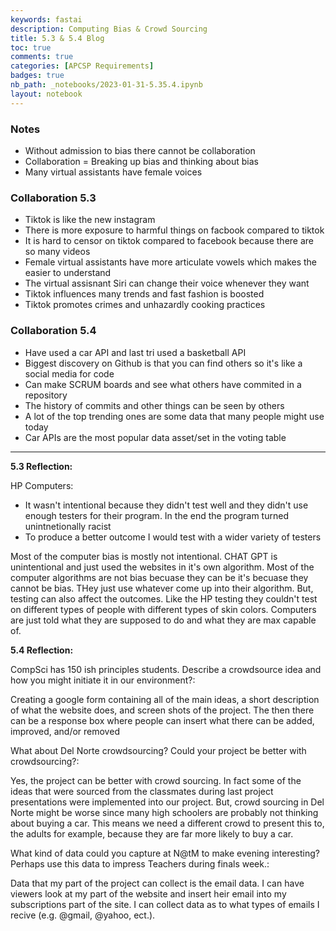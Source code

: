```yaml
---
keywords: fastai
description: Computing Bias & Crowd Sourcing
title: 5.3 & 5.4 Blog
toc: true
comments: true
categories: [APCSP Requirements]
badges: true
nb_path: _notebooks/2023-01-31-5.35.4.ipynb
layout: notebook
---
```


<!--
#################################################
### THIS FILE WAS AUTOGENERATED! DO NOT EDIT! ###
#################################################
# file to edit: _notebooks/2023-01-31-5.35.4.ipynb
-->

<div class="container" id="notebook-container">
        
<div class="cell border-box-sizing text_cell rendered"><div class="inner_cell">
<div class="text_cell_render border-box-sizing rendered_html">
<h3 id="Notes">Notes<a class="anchor-link" href="#Notes"> </a></h3>
</div>
</div>
</div>
<div class="cell border-box-sizing text_cell rendered"><div class="inner_cell">
<div class="text_cell_render border-box-sizing rendered_html">
<ul>
<li>Without admission to bias there cannot be collaboration</li>
<li>Collaboration = Breaking up bias and thinking about bias</li>
<li>Many virtual assistants have female voices </li>
</ul>

</div>
</div>
</div>
<div class="cell border-box-sizing text_cell rendered"><div class="inner_cell">
<div class="text_cell_render border-box-sizing rendered_html">
<h3 id="Collaboration-5.3">Collaboration 5.3<a class="anchor-link" href="#Collaboration-5.3"> </a></h3>
</div>
</div>
</div>
<div class="cell border-box-sizing text_cell rendered"><div class="inner_cell">
<div class="text_cell_render border-box-sizing rendered_html">
<ul>
<li>Tiktok is like the new instagram</li>
<li>There is more exposure to harmful things on facbook compared to tiktok</li>
<li>It is hard to censor on tiktok compared to facebook because there are so many videos</li>
<li>Female virtual assistants have more articulate vowels which makes the easier to understand</li>
<li>The virtual assisnant Siri can change their voice whenever they want</li>
<li>Tiktok influences many trends and fast fashion is boosted</li>
<li>Tiktok promotes crimes and unhazardly cooking practices</li>
</ul>

</div>
</div>
</div>
<div class="cell border-box-sizing text_cell rendered"><div class="inner_cell">
<div class="text_cell_render border-box-sizing rendered_html">
<h3 id="Collaboration-5.4">Collaboration 5.4<a class="anchor-link" href="#Collaboration-5.4"> </a></h3>
</div>
</div>
</div>
<div class="cell border-box-sizing text_cell rendered"><div class="inner_cell">
<div class="text_cell_render border-box-sizing rendered_html">
<ul>
<li>Have used a car API and last tri used a basketball API</li>
<li>Biggest discovery on Github is that you can find others so it's like a social media for code</li>
<li>Can make SCRUM boards and see what others have commited in a repository</li>
<li>The history of commits and other things can be seen by others</li>
<li>A lot of the top trending ones are some data that many people might use today</li>
<li>Car APIs are the most popular data asset/set in the voting table</li>
</ul>

</div>
</div>
</div>
<div class="cell border-box-sizing text_cell rendered"><div class="inner_cell">
<div class="text_cell_render border-box-sizing rendered_html">
<hr>

</div>
</div>
</div>
<div class="cell border-box-sizing text_cell rendered"><div class="inner_cell">
<div class="text_cell_render border-box-sizing rendered_html">
<p><strong>5.3 Reflection:</strong></p>

</div>
</div>
</div>
<div class="cell border-box-sizing text_cell rendered"><div class="inner_cell">
<div class="text_cell_render border-box-sizing rendered_html">
<p>HP Computers:</p>
<ul>
<li>It wasn't intentional because they didn't test well and they didn't use enough testers for their program. In the end the program turned unintnetionally racist </li>
<li>To produce a better outcome I would test with a wider variety of testers</li>
</ul>
<p>Most of the computer bias is mostly not intentional. CHAT GPT is unintentional and just used the websites in it's own algorithm. Most of the computer algorithms are not bias becuase they can be it's becuase they cannot be bias. THey just use whatever come up into their algorithm. But, testing can also affect the outcomes. Like the HP testing they couldn't test on different types of people with different types of skin colors. Computers are just told what they are supposed to do and what they are max capable of.</p>

</div>
</div>
</div>
<div class="cell border-box-sizing text_cell rendered"><div class="inner_cell">
<div class="text_cell_render border-box-sizing rendered_html">
<p><strong>5.4 Reflection:</strong></p>

</div>
</div>
</div>
<div class="cell border-box-sizing text_cell rendered"><div class="inner_cell">
<div class="text_cell_render border-box-sizing rendered_html">
<p>CompSci has 150 ish principles students. Describe a crowdsource idea and how you might initiate it in our environment?:</p>

</div>
</div>
</div>
<div class="cell border-box-sizing text_cell rendered"><div class="inner_cell">
<div class="text_cell_render border-box-sizing rendered_html">
<p>Creating a google form containing all of the main ideas, a short description of what the website does, and screen shots of the project. The then there can be a response box where people can insert what there can be added, improved, and/or removed</p>

</div>
</div>
</div>
<div class="cell border-box-sizing text_cell rendered"><div class="inner_cell">
<div class="text_cell_render border-box-sizing rendered_html">
<p>What about Del Norte crowdsourcing? Could your project be better with crowdsourcing?:</p>

</div>
</div>
</div>
<div class="cell border-box-sizing text_cell rendered"><div class="inner_cell">
<div class="text_cell_render border-box-sizing rendered_html">
<p>Yes, the project can be better with crowd sourcing. In fact some of the ideas that were sourced from the classmates during last project presentations were implemented into our project. But, crowd sourcing in Del Norte might be worse since many high schoolers are probably not thinking about buying a car. This means we need a different crowd to present this to, the adults for example, because they are far more likely to buy a car.</p>

</div>
</div>
</div>
<div class="cell border-box-sizing text_cell rendered"><div class="inner_cell">
<div class="text_cell_render border-box-sizing rendered_html">
<p>What kind of data could you capture at N@tM to make evening interesting? Perhaps use this data to impress Teachers during finals week.:</p>

</div>
</div>
</div>
<div class="cell border-box-sizing text_cell rendered"><div class="inner_cell">
<div class="text_cell_render border-box-sizing rendered_html">
<p>Data that my part of the project can collect is the email data. I can have viewers look at my part of the website and insert heir email into my subscriptions part of the site. I can collect data as to what types of emails I recive (e.g. @gmail, @yahoo, ect.).</p>

</div>
</div>
</div>
</div>
 

